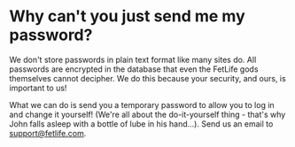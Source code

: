 # Why can't you just send me my password?

We don't store passwords in plain text format like many sites do. All passwords are encrypted in the database that even the FetLife gods themselves cannot decipher. We do this because your security, and ours, is important to us!

What we can do is send you a temporary password to allow you to log in and change it yourself! (We're all about the do-it-yourself thing - that's why John falls asleep with a bottle of lube in his hand...). Send us an email to [support@fetlife.com](mailto:support@fetlife.com?subject=Send%20me%20a%20temporary%20password!&body=Help!%20%20I've%20forgotten%20my%20password%20and%20I%20can't%20perv%20FetLife%20without%20it!!%20%20Please%20sen%20me%20a%20temprary%20password%20so%20I%20can%20get%20my%20kink%20on%20again!!).
